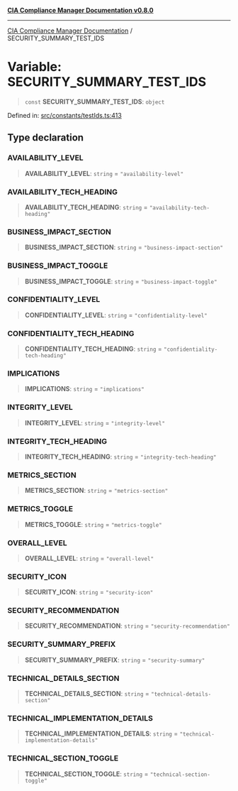[**CIA Compliance Manager Documentation v0.8.0**](../README.md)

***

[CIA Compliance Manager Documentation](../globals.md) / SECURITY\_SUMMARY\_TEST\_IDS

# Variable: SECURITY\_SUMMARY\_TEST\_IDS

> `const` **SECURITY\_SUMMARY\_TEST\_IDS**: `object`

Defined in: [src/constants/testIds.ts:413](https://github.com/Hack23/cia-compliance-manager/blob/cb6149c89796a3270553cf52dea8f2c5b402dd17/src/constants/testIds.ts#L413)

## Type declaration

### AVAILABILITY\_LEVEL

> **AVAILABILITY\_LEVEL**: `string` = `"availability-level"`

### AVAILABILITY\_TECH\_HEADING

> **AVAILABILITY\_TECH\_HEADING**: `string` = `"availability-tech-heading"`

### BUSINESS\_IMPACT\_SECTION

> **BUSINESS\_IMPACT\_SECTION**: `string` = `"business-impact-section"`

### BUSINESS\_IMPACT\_TOGGLE

> **BUSINESS\_IMPACT\_TOGGLE**: `string` = `"business-impact-toggle"`

### CONFIDENTIALITY\_LEVEL

> **CONFIDENTIALITY\_LEVEL**: `string` = `"confidentiality-level"`

### CONFIDENTIALITY\_TECH\_HEADING

> **CONFIDENTIALITY\_TECH\_HEADING**: `string` = `"confidentiality-tech-heading"`

### IMPLICATIONS

> **IMPLICATIONS**: `string` = `"implications"`

### INTEGRITY\_LEVEL

> **INTEGRITY\_LEVEL**: `string` = `"integrity-level"`

### INTEGRITY\_TECH\_HEADING

> **INTEGRITY\_TECH\_HEADING**: `string` = `"integrity-tech-heading"`

### METRICS\_SECTION

> **METRICS\_SECTION**: `string` = `"metrics-section"`

### METRICS\_TOGGLE

> **METRICS\_TOGGLE**: `string` = `"metrics-toggle"`

### OVERALL\_LEVEL

> **OVERALL\_LEVEL**: `string` = `"overall-level"`

### SECURITY\_ICON

> **SECURITY\_ICON**: `string` = `"security-icon"`

### SECURITY\_RECOMMENDATION

> **SECURITY\_RECOMMENDATION**: `string` = `"security-recommendation"`

### SECURITY\_SUMMARY\_PREFIX

> **SECURITY\_SUMMARY\_PREFIX**: `string` = `"security-summary"`

### TECHNICAL\_DETAILS\_SECTION

> **TECHNICAL\_DETAILS\_SECTION**: `string` = `"technical-details-section"`

### TECHNICAL\_IMPLEMENTATION\_DETAILS

> **TECHNICAL\_IMPLEMENTATION\_DETAILS**: `string` = `"technical-implementation-details"`

### TECHNICAL\_SECTION\_TOGGLE

> **TECHNICAL\_SECTION\_TOGGLE**: `string` = `"technical-section-toggle"`
